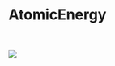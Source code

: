 # AtomicEnergy
<br/>  

  

<br/>  

<img src="https://github-readme-stats.vercel.app/api?username=NimaWasTaken&show_icons=true&count_private=true&hide_border=true" align="left" />  

<div align="center">  
  
</div>  

<br/>  


<br />
